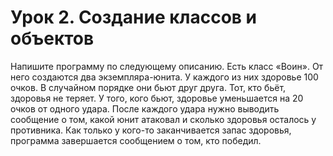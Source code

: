 # Урок 2. Создание классов и объектов

Напишите программу по следующему описанию. Есть класс «Воин». От него создаются два экземпляра-юнита. У каждого из них здоровье 100 очков. В случайном порядке они бьют друг друга. Тот, кто бьёт, здоровья не теряет. У того, кого бьют, здоровье уменьшается на 20 очков от одного удара. После каждого удара нужно выводить сообщение о том, какой юнит атаковал и сколько здоровья осталось у противника. Как только у кого-то заканчивается запас здоровья, программа завершается сообщением о том, кто победил.